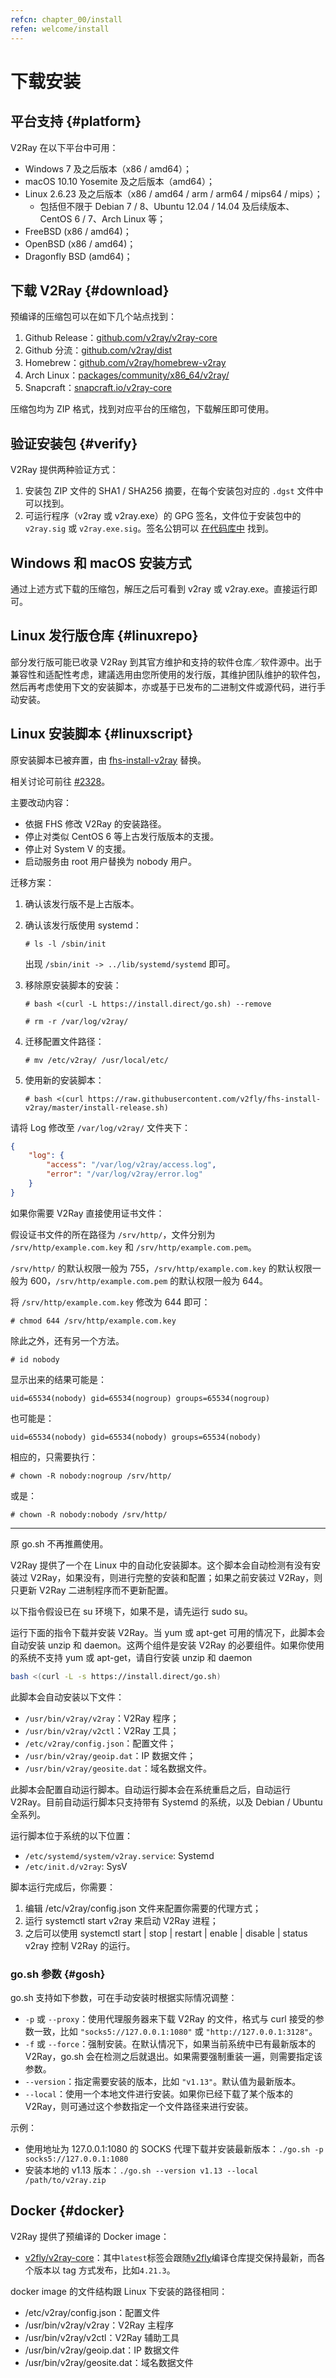 ```yaml
---
refcn: chapter_00/install
refen: welcome/install
---
```


# 下载安装

## 平台支持 {#platform}

V2Ray 在以下平台中可用：

* Windows 7 及之后版本（x86 / amd64）；
* macOS 10.10 Yosemite 及之后版本（amd64）；
* Linux 2.6.23 及之后版本（x86 / amd64 / arm / arm64 / mips64 / mips）；
  * 包括但不限于 Debian 7 / 8、Ubuntu 12.04 / 14.04 及后续版本、CentOS 6 / 7、Arch Linux 等；
* FreeBSD (x86 / amd64)；
* OpenBSD (x86 / amd64)；
* Dragonfly BSD (amd64)；

## 下载 V2Ray {#download}

预编译的压缩包可以在如下几个站点找到：

1. Github Release：[github.com/v2ray/v2ray-core](https://github.com/v2ray/v2ray-core/releases)
2. Github 分流：[github.com/v2ray/dist](https://github.com/v2ray/dist/)
3. Homebrew：[github.com/v2ray/homebrew-v2ray](https://github.com/v2ray/homebrew-v2ray)
4. Arch Linux：[packages/community/x86_64/v2ray/](https://www.archlinux.org/packages/community/x86_64/v2ray/)
5. Snapcraft：[snapcraft.io/v2ray-core](https://snapcraft.io/v2ray-core)

压缩包均为 ZIP 格式，找到对应平台的压缩包，下载解压即可使用。

## 验证安装包 {#verify}

V2Ray 提供两种验证方式：

1. 安装包 ZIP 文件的 SHA1 / SHA256 摘要，在每个安装包对应的 `.dgst` 文件中可以找到。
2. 可运行程序（v2ray 或 v2ray.exe）的 GPG 签名，文件位于安装包中的 `v2ray.sig` 或 `v2ray.exe.sig`。签名公钥可以 [在代码库中](https://raw.githubusercontent.com/v2ray/v2ray-core/master/release/verify/official_release.asc) 找到。

## Windows 和 macOS 安装方式

通过上述方式下载的压缩包，解压之后可看到 v2ray 或 v2ray.exe。直接运行即可。

## Linux 发行版仓库 {#linuxrepo}

部分发行版可能已收录 V2Ray 到其官方维护和支持的软件仓库／软件源中。出于兼容性和适配性考虑，建議选用由您所使用的发行版，其维护团队维护的软件包，然后再考虑使用下文的安装脚本，亦或基于已发布的二进制文件或源代码，进行手动安装。

## Linux 安装脚本 {#linuxscript}

原安装脚本已被弃置，由 [fhs-install-v2ray](https://github.com/v2fly/fhs-install-v2ray) 替换。

相关讨论可前往 [#2328](https://github.com/v2ray/v2ray-core/issues/2328)。

主要改动内容：

* 依据 FHS 修改 V2Ray 的安装路径。
* 停止对类似 CentOS 6 等上古发行版版本的支援。
* 停止对 System V 的支援。
* 启动服务由 root 用户替换为 nobody 用户。

迁移方案：

1. 确认该发行版不是上古版本。
2. 确认该发行版使用 systemd：

    ```plain
    # ls -l /sbin/init
    ```

    出现 `/sbin/init -> ../lib/systemd/systemd` 即可。

3. 移除原安装脚本的安装：

    ```plain
    # bash <(curl -L https://install.direct/go.sh) --remove

    # rm -r /var/log/v2ray/
    ```

4. 迁移配置文件路径：

    ```plain
    # mv /etc/v2ray/ /usr/local/etc/
    ```

5. 使用新的安装脚本：

    ```plain
    # bash <(curl https://raw.githubusercontent.com/v2fly/fhs-install-v2ray/master/install-release.sh)
    ```

请将 Log 修改至 `/var/log/v2ray/` 文件夹下：

```json
{
    "log": {
        "access": "/var/log/v2ray/access.log",
        "error": "/var/log/v2ray/error.log"
    }
}
```

如果你需要 V2Ray 直接使用证书文件：

假设证书文件的所在路径为 `/srv/http/`，文件分别为 `/srv/http/example.com.key` 和 `/srv/http/example.com.pem`。

`/srv/http/` 的默认权限一般为 755，`/srv/http/example.com.key` 的默认权限一般为 600，`/srv/http/example.com.pem` 的默认权限一般为 644。

将 `/srv/http/example.com.key` 修改为 644 即可：

```plain
# chmod 644 /srv/http/example.com.key
```

除此之外，还有另一个方法。

```plain
# id nobody
```

显示出来的结果可能是：

```plain
uid=65534(nobody) gid=65534(nogroup) groups=65534(nogroup)
```

也可能是：

```plain
uid=65534(nobody) gid=65534(nobody) groups=65534(nobody)
```

相应的，只需要执行：

```plain
# chown -R nobody:nogroup /srv/http/
```

或是：

```plain
# chown -R nobody:nobody /srv/http/
```

---

原 go.sh 不再推薦使用。

V2Ray 提供了一个在 Linux 中的自动化安装脚本。这个脚本会自动检测有没有安装过 V2Ray，如果没有，则进行完整的安装和配置；如果之前安装过 V2Ray，则只更新 V2Ray 二进制程序而不更新配置。

以下指令假设已在 su 环境下，如果不是，请先运行 sudo su。

运行下面的指令下载并安装 V2Ray。当 yum 或 apt-get 可用的情况下，此脚本会自动安装 unzip 和 daemon。这两个组件是安装 V2Ray 的必要组件。如果你使用的系统不支持 yum 或 apt-get，请自行安装 unzip 和 daemon

```bash
bash <(curl -L -s https://install.direct/go.sh)
```

此脚本会自动安装以下文件：

* `/usr/bin/v2ray/v2ray`：V2Ray 程序；
* `/usr/bin/v2ray/v2ctl`：V2Ray 工具；
* `/etc/v2ray/config.json`：配置文件；
* `/usr/bin/v2ray/geoip.dat`：IP 数据文件；
* `/usr/bin/v2ray/geosite.dat`：域名数据文件。

此脚本会配置自动运行脚本。自动运行脚本会在系统重启之后，自动运行 V2Ray。目前自动运行脚本只支持带有 Systemd 的系统，以及 Debian / Ubuntu 全系列。

运行脚本位于系统的以下位置：

* `/etc/systemd/system/v2ray.service`: Systemd
* `/etc/init.d/v2ray`: SysV

脚本运行完成后，你需要：

1. 编辑 /etc/v2ray/config.json 文件来配置你需要的代理方式；
2. 运行 systemctl start v2ray 来启动 V2Ray 进程；
3. 之后可以使用 systemctl start | stop | restart | enable | disable | status v2ray 控制 V2Ray 的运行。

### go.sh 参数 {#gosh}

go.sh 支持如下参数，可在手动安装时根据实际情况调整：

* `-p` 或 `--proxy`：使用代理服务器来下载 V2Ray 的文件，格式与 curl 接受的参数一致，比如 `"socks5://127.0.0.1:1080"` 或 `"http://127.0.0.1:3128"`。
* `-f` 或 `--force`：强制安装。在默认情况下，如果当前系统中已有最新版本的 V2Ray，go.sh 会在检测之后就退出。如果需要强制重装一遍，则需要指定该参数。
* `--version`：指定需要安装的版本，比如 `"v1.13"`。默认值为最新版本。
* `--local`：使用一个本地文件进行安装。如果你已经下载了某个版本的 V2Ray，则可通过这个参数指定一个文件路径来进行安装。

示例：

* 使用地址为 127.0.0.1:1080 的 SOCKS 代理下载并安装最新版本：```./go.sh -p socks5://127.0.0.1:1080```
* 安装本地的 v1.13 版本：```./go.sh --version v1.13 --local /path/to/v2ray.zip```

## Docker {#docker}

V2Ray 提供了预编译的 Docker image：

* [v2fly/v2ray-core](https://hub.docker.com/r/v2fly/v2fly-core)：其中`latest`标签会跟随[v2fly](https://github.com/v2fly/docker-fly)编译仓库提交保持最新，而各个版本以 tag 方式发布，比如`4.21.3`。

docker image 的文件结构跟 Linux 下安装的路径相同：

* /etc/v2ray/config.json：配置文件
* /usr/bin/v2ray/v2ray：V2Ray 主程序
* /usr/bin/v2ray/v2ctl：V2Ray 辅助工具
* /usr/bin/v2ray/geoip.dat：IP 数据文件
* /usr/bin/v2ray/geosite.dat：域名数据文件

